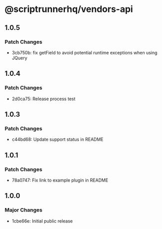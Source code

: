 # @scriptrunnerhq/vendors-api

## 1.0.5

### Patch Changes

- 3cb750b: fix getField to avoid potential runtime exceptions when using JQuery

## 1.0.4

### Patch Changes

- 2d0ca75: Release process test

## 1.0.3

### Patch Changes

- c44bd68: Update support status in README

## 1.0.1

### Patch Changes

- 78a0747: Fix link to example plugin in README

## 1.0.0

### Major Changes

- 1cbe66e: Initial public release
